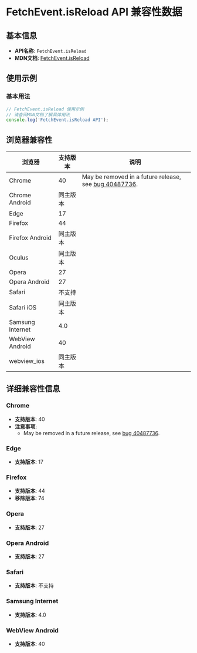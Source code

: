 # FetchEvent.isReload API 兼容性数据

## 基本信息

- **API名称**: `FetchEvent.isReload`
- **MDN文档**: [FetchEvent.isReload](https://developer.mozilla.org/docs/Web/API/FetchEvent/isReload)

## 使用示例

### 基本用法

```javascript
// FetchEvent.isReload 使用示例
// 请查阅MDN文档了解具体用法
console.log('FetchEvent.isReload API');
```

## 浏览器兼容性

| 浏览器 | 支持版本 | 说明 |
|--------|----------|------|
| Chrome | 40 | May be removed in a future release, see [bug 40487736](https://crbug.com/40487736). |
| Chrome Android | 同主版本 |  |
| Edge | 17 |  |
| Firefox | 44 |  |
| Firefox Android | 同主版本 |  |
| Oculus | 同主版本 |  |
| Opera | 27 |  |
| Opera Android | 27 |  |
| Safari | 不支持 |  |
| Safari iOS | 同主版本 |  |
| Samsung Internet | 4.0 |  |
| WebView Android | 40 |  |
| webview_ios | 同主版本 |  |

## 详细兼容性信息

### Chrome

- **支持版本**: 40
- **注意事项**:
  - May be removed in a future release, see [bug 40487736](https://crbug.com/40487736).

### Edge

- **支持版本**: 17

### Firefox

- **支持版本**: 44
- **移除版本**: 74

### Opera

- **支持版本**: 27

### Opera Android

- **支持版本**: 27

### Safari

- **支持版本**: 不支持

### Samsung Internet

- **支持版本**: 4.0

### WebView Android

- **支持版本**: 40

